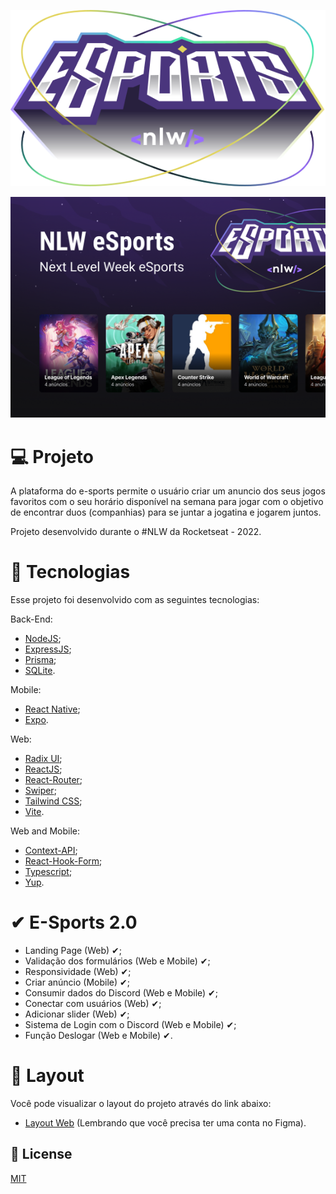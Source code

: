 <p align='center'>
  <img src="./web/src/assets/logo-esports.svg" alt="Logo">
</p>

<div>
    <img src='./web/src/assets/capa-esports.png' alt='Capa'>
</div> 

# 💻 Projeto

A plataforma do e-sports permite o usuário criar um anuncio dos seus jogos favoritos com o seu horário disponível na semana para jogar com o objetivo de encontrar duos (companhias) para se juntar a jogatina e jogarem juntos.

Projeto desenvolvido durante o #NLW da Rocketseat - 2022.
 
# 🧪 Tecnologias

Esse projeto foi desenvolvido com as seguintes tecnologias:

Back-End:
- [NodeJS](https://nodejs.org/en/);
- [ExpressJS](https://expressjs.com/pt-br/);
- [Prisma](https://www.prisma.io/);
- [SQLite](https://www.sqlite.org/index.html).

Mobile:
- [React Native](https://reactnative.dev/);
- [Expo](https://docs.expo.dev/).

Web: 
- [Radix UI](https://www.radix-ui.com/);
- [ReactJS](https://pt-br.reactjs.org/);
- [React-Router](https://reactrouter.com/en/main);
- [Swiper](https://swiperjs.com/);
- [Tailwind CSS](https://tailwindcss.com/);
- [Vite](https://vitejs.dev/).

Web and Mobile:
- [Context-API](https://reactjs.org/docs/context.html);
- [React-Hook-Form](https://react-hook-form.com/);
- [Typescript](https://www.typescriptlang.org/);
- [Yup](https://github.com/jquense/yup).

# ✔ E-Sports 2.0

- Landing Page (Web) ✔;
- Validação dos formulários (Web e Mobile) ✔;
- Responsividade (Web) ✔;
- Criar anúncio (Mobile) ✔;
- Consumir dados do Discord (Web e Mobile) ✔;
- Conectar com usuários (Web) ✔;
- Adicionar slider (Web) ✔;
- Sistema de Login com o Discord (Web e Mobile) ✔;
- Função Deslogar (Web e Mobile) ✔.

# 🔖 Layout

Você pode visualizar o layout do projeto através do link abaixo:
- [Layout Web](https://www.figma.com/file/YZzryY6irUqFISxc4MpwB6/NLW-eSports?node-id=0%3A1) (Lembrando que você precisa ter uma conta no Figma).

## 📃 License

[MIT](https://choosealicense.com/licenses/mit/)